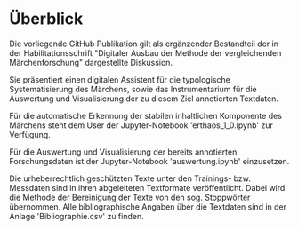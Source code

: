 # Überblick
Die vorliegende GitHub Publikation gilt als ergänzender Bestandteil der in der Habilitationsschrift "Digitaler Ausbau der Methode der vergleichenden Märchenforschung" dargestellte Diskussion.

Sie präsentiert einen digitalen Assistent für die typologische Systematisierung des Märchens, sowie das Instrumentarium für die Auswertung und Visualisierung der zu diesem Ziel annotierten Textdaten.

Für die automatische Erkennung der stabilen inhaltlichen Komponente des Märchens steht dem User der Jupyter-Notebook 'erthaos_1_0.ipynb' zur Verfügung.

Für die Auswertung und Visualisierung der bereits annotierten Forschungsdaten ist der Jupyter-Notebook 'auswertung.ipynb' einzusetzen.

Die urheberrechtlich geschützten Texte unter den Trainings- bzw. Messdaten sind in ihren abgeleiteten Textformate veröffentlicht. Dabei wird die Methode der Bereinigung der Texte von den sog. Stoppwörter übernommen. Alle bibliographische Angaben über die Textdaten sind in der Anlage 'Bibliographie.csv' zu finden.
